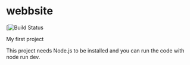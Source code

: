 # webbsite
[![Build Status](https://forthebadge.com/images/badges/built-with-love.svg)

My first project

This project needs Node.js to be installed and you can run the code with node run dev.
